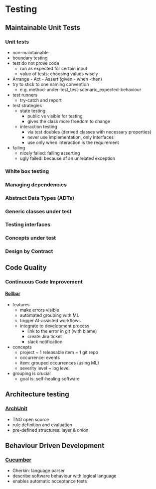 # Testing

## Maintainable Unit Tests

### Unit tests

- non-maintainable
- boundary testing
- test do not prove code
  - run as expected for certain input
  - value of tests: choosing values wisely
- Arrange - Act - Assert (given - when -then)
- try to stick to one naming convention
  - e.g. method-under-test_test-scenario_expected-behaviour
- test runners
  - try-catch and report
- test strategies
  - state testing
    - public vs visible for testing
    - gives the class more freedom to change 
  - interaction testing
    - via test doubles (derived classes with necessary properties)
    - never use implementation, only interfaces
    - use only when interaction is the requirement
- failing
  - nicely failed: failing asserting
  - ugly failed: because of an unrelated exception

### White box testing

### Managing dependencies

### Abstract Data Types (ADTs)

### Generic classes under test

### Testing interfaces

### Concepts under test

### Design by Contract

## Code Quality

### Continuous Code Improvement

#### [Rollbar](https://rollbar.com/)

- features
  - make errors visible
  - automated grouping with ML
  - trigger AI-assisted workflows
  - integrate to development process
    - link to the error in git (with blame)
    - create Jira ticket
    - slack notification
- concepts
  - project ~ 1 releasable item ~ 1 git repo
  - occurrence: events
  - item: grouped occurrences (using ML)
  - severity level ~ log level
- grouping is crucial
  - goal is: self-healing software
  
## Architecture testing

### [ArchUnit](https://www.archunit.org/)
  
- TNG open source
- rule definition and evaluation
- pre-defined structures: layer & onion
  
## Behaviour Driven Development

### [Cucumber](https://cucumber.io/)

- Gherkin: language parser
- describe software behaviour with logical language
- enables automatic acceptance tests